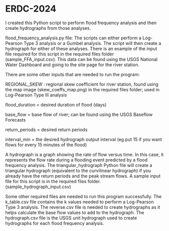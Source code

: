 # ERDC-2024
I created this Python script to perform flood frequency analysis and then create hydrographs from those analyses.  

flood_frequency_analysis.py file: The scripts can either perform a Log-Pearson Type 3 analysis or a Gumbel analysis. The script will then create a hydrograph for either of these analyses. There is an example of the input file required for this script in the required files folder (sample_FFA_input.csv). This data can be found using the USGS National Water Dashboard and going to the site page for the river station. 

There are some other inputs that are needed to run the program: 

REGIONAL_SKEW : regional skew coefficient for river station, found using the map image (skew_coeffs_map.png) in the required files folder; used in Log-Pearson Type III analysis 

flood_duration = desired duration of flood (days) 

base_flow = base flow of river; can be found using the USGS Baseflow Forecasts 

return_periods = desired return periods 

interval_min = the desired hydrograph output interval (eg put 15 if you want flows for every 15 minutes of the flood) 

A hydrograph is a graph showing the rate of flow versus time. In this case, it represents the flow rate during a flooding event predicted by a flood frequency analysis. The triangular_hydrograph Python file will create a triangular hydrograph (equivalent to the curvilinear hydrograph) if you already have the return periods and the peak stream flows. A sample input file for this script is in the required files folder. (sample_hydrograph_input.csv)  

Some other required files are needed to run this program successfully. The k_table.csv file contains the k values needed to perform a Log-Pearson Type 3 analysis. The reverse.csv file is needed to create hydrographs as it helps calculate the base flow values to add to the hydrograph. The hydrograph.csv file is the USGS unit hydrograph used to create hydrographs for each flood frequency analysis.  
